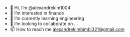 - 👋 Hi, I’m @alexandrekim1004
- 👀 I’m interested in finance
- 🌱 I’m currently learning engineering
- 💞️ I’m looking to collaborate on ...
- 📫 How to reach me alexandrekimbimbi321@gmail.com
  

<!---
alexandrekim1004/alexandrekim1004 is a ✨ special ✨ repository because its `README.md` (this file) appears on your GitHub profile.
You can click the Preview link to take a look at your changes.
--->
